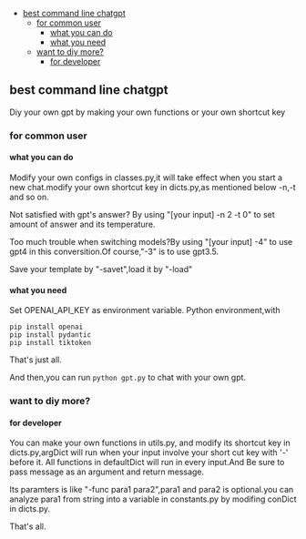 - [best command line chatgpt](#best-command-line-chatgpt)
  - [for common user](#for-common-user)
    - [what you can do](#what-you-can-do)
    - [what you need](#what-you-need)
  - [want to diy more?](#want-to-diy-more)
    - [for developer](#for-developer)
## best command line chatgpt

Diy your own gpt by making your own functions or your own shortcut key

### for common user

#### what you can do

Modify your own configs in classes.py,it will take effect when you start a new chat.modify your own shortcut key in dicts.py,as mentioned below -n,-t and so on.

Not satisfied with gpt's answer? By using "[your input] -n 2 -t 0" to set amount of answer and its temperature.

Too much trouble when switching models?By using "[your input] -4" to use gpt4 in this conversition.Of course,"-3" is to use gpt3.5.

Save your template by "-savet",load it by "-load"

#### what you need
Set OPENAI_API_KEY as environment variable.
Python environment,with 
```pip
pip install openai
pip install pydantic
pip install tiktoken
```
That's just all.

And then,you can run ```python gpt.py``` to chat with your own gpt.
### want to diy more? 

#### for developer

You can make your own functions in utils.py,
and modify its shortcut key in dicts.py,argDict will run when your input involve your short cut key with '-' before it.
All functions in defaultDict will run in every input.And Be sure to pass message as an argument and return message.

Its paramters is like "-func para1 para2",para1 and para2 is optional.you can analyze para1 from string into a variable in constants.py by modifing conDict in dicts.py.

That's all.
